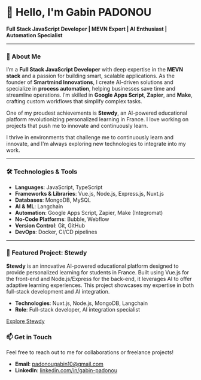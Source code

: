 # 👋 Hello, I'm Gabin PADONOU

**Full Stack JavaScript Developer | MEVN Expert | AI Enthusiast | Automation Specialist**

---

### 🚀 About Me

I’m a **Full Stack JavaScript Developer** with deep expertise in the **MEVN stack** and a passion for building smart, scalable applications. As the founder of **Smartmind Innovations**, I create AI-driven solutions and specialize in **process automation**, helping businesses save time and streamline operations. I’m skilled in **Google Apps Script**, **Zapier**, and **Make**, crafting custom workflows that simplify complex tasks.

One of my proudest achievements is **Stewdy**, an AI-powered educational platform revolutionizing personalized learning in France. I love working on projects that push me to innovate and continuously learn.

I thrive in environments that challenge me to continuously learn and innovate, and I'm always exploring new technologies to integrate into my work.

---

### 🛠️ Technologies & Tools

- **Languages**: JavaScript, TypeScript
- **Frameworks & Libraries**: Vue.js, Node.js, Express.js, Nuxt.js  
- **Databases**: MongoDB, MySQL  
- **AI & ML**: Langchain
- **Automation**: Google Apps Script, Zapier, Make (Integromat)
- **No-Code Platforms**: Bubble, Webflow
- **Version Control**: Git, GitHub  
- **DevOps**: Docker, CI/CD pipelines

---

### 🌟 Featured Project: Stewdy

**Stewdy** is an innovative AI-powered educational platform designed to provide personalized learning for students in France. Built using Vue.js for the front-end and Node.js/Express for the back-end, it leverages AI to offer adaptive learning experiences. This project showcases my expertise in both full-stack development and AI integration.

- **Technologies**: Nuxt.js, Node.js, MongoDB, Langchain
- **Role**: Full-stack developer, AI integration specialist

[Explore Stewdy](https://stewdy.com)



### 📫 Get in Touch

Feel free to reach out to me for collaborations or freelance projects!

- **Email**: [padonougabin10@gmail.com](mailto:padonougabin10@gmail.com)
- **LinkedIn**: [linkedin.com/in/gabin-padonou](https://linkedin.com/in/binodev)
